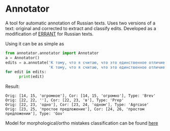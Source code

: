 # Annotator

A tool for automatic annotation of Russian texts. Uses two versions of a text: original and corrected to extract and classify edits. Developed as a modification of [ERRANT](https://github.com/chrisjbryant/errant) for Russian texts.

Using it can be as simple as 

```python
from annotator.annotator import Annotator
a = Annotator()
edits = a.annotate('К тому, что я считаю, что это единственное отличие на самом деле огромное, хотя его можно сформулировать всего лишь одно простое предложение.',
                   'К тому, что я считаю, что это единственное отличие на самом деле огромно, хотя его можно сформулировать всего лишь в одном простом предложении.')
for edit in edits:
      print(edit)
```

Result:
```
Orig: [14, 15, 'огромное'], Cor: [14, 15, 'огромно'], Type: 'Brev'
Orig: [22, 22, ''], Cor: [22, 23, 'в'], Type: 'Prep'
Orig: [22, 23, 'одно'], Cor: [23, 24, 'одном'], Type: 'Agrcase'
Orig: [23, 25, 'простое предложение'], Cor: [24, 26, 'простом предложении'], Type: 'Gov'
```

Model for morphological/ortho mistakes classification can be found [here](https://drive.google.com/file/d/1UzffmjWBGy95YKFNxL-zRr8QHxnnmIz2/view?usp=sharing)
